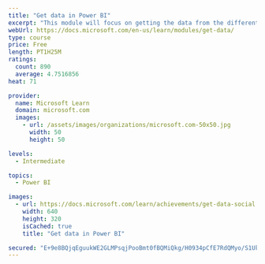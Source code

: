 ```yaml
---
title: "Get data in Power BI"
excerpt: "This module will focus on getting the data from the different data sources and importing it into Power BI by using Power Query."
webUrl: https://docs.microsoft.com/en-us/learn/modules/get-data/
type: course
price: Free
length: PT1H25M
ratings:
  count: 890
  average: 4.7516856
heat: 71

provider:
  name: Microsoft Learn
  domain: microsoft.com
  images:
    - url: /assets/images/organizations/microsoft.com-50x50.jpg
      width: 50
      height: 50

levels:
  - Intermediate

topics:
  - Power BI

images:
  - url: https://docs.microsoft.com/learn/achievements/get-data-social.png
    width: 640
    height: 320
    isCached: true
    title: "Get data in Power BI"

secured: "E+9e8BQjqEguukWE2GLMPsqjPooBmt0fBQMiQkg/H0934pCfE7RdQMyo/S1Ukow0FbiesH1isyBQwfYbkHkR1cJpExuSKv8/U8CZEF0Mk1i4QXu1EUEnW8HOwfNCQs67p2EpyaK/44tf0tcn6FwLtIAMx2fkvFR7ixCKxaK41JPl6rcdTJgVgW73tmTTqoUkT6DCUSEbtXHGYaDcpgf+AXpdmsrCMENdTA7i1rpeNo2T6DRbri8c/WL+jTcxleaGdZYKComn0/a+OrExmEvYuvhjZL98lS1Aq8oYQ+jg90R3u8pmBxFQEZRQOvlX1Wjl7rBonf9xBkyIZ2E9lApA9I1UxfyHAQiyVqHJwCWHNy/qmz+SPwb6y0f20KgQlFMIM1JCQSQEeFy6TKxlS2k98QX76bXu/9kgMvgzey7Qkjo=;19pJ4yKTE9VWJuDmUGrTwQ=="
---
```


